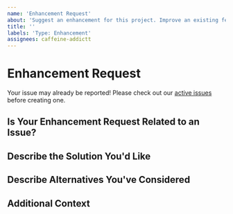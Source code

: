 ```yaml
---
name: 'Enhancement Request'
about: 'Suggest an enhancement for this project. Improve an existing feature'
title: ''
labels: 'Type: Enhancement'
assignees: caffeine-addictt
---
```


# Enhancement Request

Your issue may already be reported!
Please check out our [active issues](https://github.com/caffeine-addictt/nyp_y2_fullstack/issues) before creating one.

## Is Your Enhancement Request Related to an Issue?

<!--
If yes, provide a clear and concise description of what the problem is
E.g.:
  Issue #
  I'm always frustrated when...
-->

## Describe the Solution You'd Like

<!--
A clear and concise description of what you'd like
-->

## Describe Alternatives You've Considered

<!--
A clear and concise description of other alternatives you have considered
-->

## Additional Context

<!--
Any other extra context or information
-->
